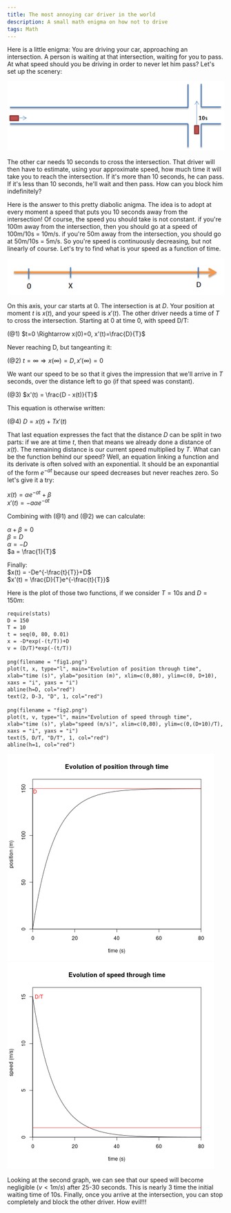```yaml
---
title: The most annoying car driver in the world
description: A small math enigma on how not to drive
tags: Math
---
```


Here is a little enigma:
You are driving your car, approaching an intersection.
A person is waiting at that intersection, waiting for you to pass.
At what speed should you be driving in order to never let him pass?
Let's set up the scenery:

![Our intersection](../../../images/carIntersec.png "The intersection")

The other car needs 10 seconds to cross the intersection.
That driver will then have to estimate, using your approximate speed, how much time it will take you to reach the intersection.
If it's more than 10 seconds, he can pass.
If it's less than 10 seconds, he'll wait and then pass.
How can you block him indefinitely?    

Here is the answer to this pretty diabolic anigma.
The idea is to adopt at every moment a speed that puts you 10 seconds away from the intersection!
Of course, the speed you should take is not constant.
if you're 100m away from the intersection, then you should go at a speed of 100m/10s = 10m/s.
if you're 50m away from the intersection, you should go at 50m/10s = 5m/s.
So you're speed is continuously decreasing, but not linearly of course.
Let's try to find what is your speed as a function of time.

![The distance axis](../../../images/carAxis.png "The distance axis")

On this axis, your car starts at 0. The intersection is at $D$.
Your position at moment $t$ is $x(t)$, and your speed is $x'(t)$.
The other driver needs a time of $T$ to cross the intersection.
Starting at 0 at time 0, with speed D/T:    

(@1) $t=0 \Rightarrow x(0)=0, x'(t)=\frac{D}{T}$   

Never reaching D, but tangeanting it:    

(@2) $t=\infty \Rightarrow x(\infty)=D, x'(\infty)=0$    

We want our speed to be so that it gives the impression that we'll arrive in $T$ seconds, over the distance left to go (if that speed was constant).

(@3) $x'(t) = \frac{D - x(t)}{T}$    

This equation is otherwise written:

(@4) $D = x(t) + Tx'(t)$

That last equation expresses the fact that the distance $D$ can be split in two parts: if we are at time $t$, then that means we already done a distance of $x(t)$. The remaining distance is our current speed multiplied by $T$.
What can be the function behind our speed? 
Well, an equation linking a function and its derivate is often solved with an exponential. It should be an exponantial of the form $e^{-at}$ because our speed decreases but never reaches zero.
So let's give it a try:

$x(t) = \alpha e^{-at} + \beta$   
$x'(t) = -a \alpha e^{-at}$  

Combining with (@1) and (@2) we can calculate:

$\alpha + \beta = 0$   
$\beta = D$    
$\alpha = -D$    
$a = \frac{1}{T}$    

Finally:    
$x(t) = -De^{-\frac{t}{T}}+D$    
$x'(t) = \frac{D}{T}e^{-\frac{t}{T}}$     

Here is the plot of those two functions, if we consider $T=10s$ and $D=150m$:

```{.Rplot files=fig1.png,fig2.png}
require(stats)
D = 150
T = 10
t = seq(0, 80, 0.01)
x = -D*exp(-(t/T))+D
v = (D/T)*exp(-(t/T))

png(filename = "fig1.png")
plot(t, x, type="l", main="Evolution of position through time", xlab="time (s)", ylab="position (m)", xlim=c(0,80), ylim=c(0, D+10),  xaxs = "i", yaxs = "i")
abline(h=D, col="red")
text(2, D-3, "D", 1, col="red")

png(filename = "fig2.png")
plot(t, v, type="l", main="Evolution of speed through time", xlab="time (s)", ylab="speed (m/s)", xlim=c(0,80), ylim=c(0,(D+10)/T), xaxs = "i", yaxs = "i")
text(5, D/T, "D/T", 1, col="red")
abline(h=1, col="red")

```
![](/images/fig1.png)
![](/images/fig2.png)


Looking at the second graph, we can see that our speed will become negligible ($v<1m/s$) after 25-30 seconds.
This is nearly 3 time the initial waiting time of 10s.
Finally, once you arrive at the intersection, you can stop completely and block the other driver.
How evil!!!


